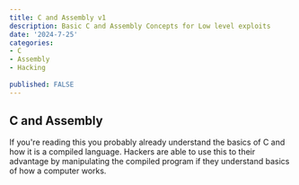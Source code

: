 ```yaml
---
title: C and Assembly v1
description: Basic C and Assembly Concepts for Low level exploits
date: '2024-7-25'
categories:
- C
- Assembly
- Hacking
    
published: FALSE
---
```


## C and Assembly

If you're reading this you probably already understand the basics of C and how it is a compiled language. Hackers are able to use this to their advantage by manipulating the compiled program if they understand basics of how a computer works. 
